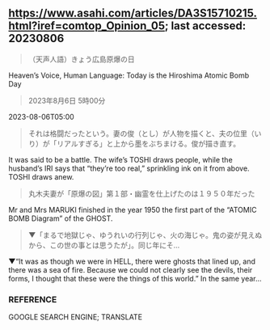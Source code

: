 ## https://www.asahi.com/articles/DA3S15710215.html?iref=comtop_Opinion_05; last accessed: 20230806

>（天声人語）きょう広島原爆の日

Heaven’s Voice, Human Language: Today is the Hiroshima Atomic Bomb Day

> 2023年8月6日 5時00分

2023-08-06T05:00

> それは格闘だったという。妻の俊（とし）が人物を描くと、夫の位里（いり）が「リアルすぎる」と上から墨をぶちまける。俊が描き直す。

It was said to be a battle. The wife’s TOSHI draws people, while the husband’s IRI says that “they’re too real,” sprinkling ink on it from above. TOSHI draws anew.  

> 丸木夫妻が「原爆の図」第１部・幽霊を仕上げたのは１９５０年だった

Mr and Mrs MARUKI finished in the year 1950 the first part of the “ATOMIC BOMB Diagram” of the GHOST. 

> ▼「まるで地獄じゃ、ゆうれいの行列じゃ、火の海じゃ。鬼の姿が見えぬから、この世の事とは思うたが」。同じ年にそ…

▼“It was as though we were in HELL, there were ghosts that lined up, and there was a sea of fire. Because we could not clearly see the devils, their forms, I thought that these were the things of this world.” In the same year…

### REFERENCE

GOOGLE SEARCH ENGINE; TRANSLATE
